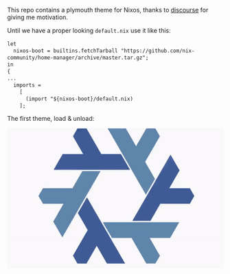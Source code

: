 This repo contains a plymouth theme for Nixos, thanks to [discourse](https://discourse.nixos.org/t/genix7000-nix-project-logo-generator/15937/9) for giving me motivation.


Until we have a proper looking `default.nix` use it like this:

```
let
  nixos-boot = builtins.fetchTarball "https://github.com/nix-community/home-manager/archive/master.tar.gz";
in
{
...
  imports =
    [
      (import "${nixos-boot}/default.nix)
    ];
```

The first theme, load & unload:

![nixos logo loading and unloading](./src/load_unload.gif)
